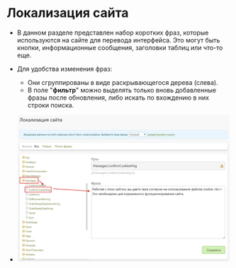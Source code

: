# Локализация сайта
* В данном разделе представлен набор коротких фраз, которые используются на сайте для перевода интерфейса. Это могут быть кнопки, информационные сообщения, заголовки таблиц или что-то еще.
* Для удобства изменения фраз:
    + Они сгруппированы в виде раскрывающегося дерева (слева).
    + В поле "__фильтр__" можно выделять только вновь добавленные фразы после обновления, либо искать по вхождению в них строки поиска.

* ![](../_media/cms/localization.png)